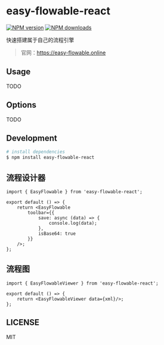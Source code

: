 # easy-flowable-react

[![NPM version](https://img.shields.io/npm/v/easy-flowable-bpmn.svg?style=flat)](https://npmjs.com/package/easy-flowable-react)
[![NPM downloads](http://img.shields.io/npm/dm/easy-flowable-bpmn.svg?style=flat)](https://npmjs.org/package/easy-flowable-react)

快速搭建属于自己的流程引擎
> 官网：https://easy-flowable.online

## Usage

TODO

## Options

TODO

## Development

```bash
# install dependencies
$ npm install easy-flowable-react
```

## 流程设计器
```tsx
import { EasyFlowable } from 'easy-flowable-react';

export default () => {
    return <EasyFlowable
        toolbar={{
            save: async (data) => {
                console.log(data);
            },
            isBase64: true
        }}
    />;
};
```
## 流程图

```tsx
import { EasyFlowableViewer } from 'easy-flowable-react';

export default () => {
    return <EasyFlowableViewer data={xml}/>;
};
```

## LICENSE

MIT
